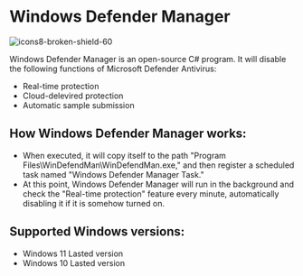 # Windows Defender Manager

![icons8-broken-shield-60](https://github.com/user-attachments/assets/124b4218-6acd-45ea-ad0a-983d2c7c3670)

Windows Defender Manager is an open-source C# program. It will disable the following functions of Microsoft Defender Antivirus:

- Real-time protection
- Cloud-delevired protection
- Automatic sample submission

## How Windows Defender Manager works:

- When executed, it will copy itself to the path "Program Files\WinDefendMan\WinDefendMan.exe," and then register a scheduled task named "Windows Defender Manager Task."
- At this point, Windows Defender Manager will run in the background and check the "Real-time protection" feature every minute, automatically disabling it if it is somehow turned on.

## Supported Windows versions:

- Windows 11 Lasted version
- Windows 10 Lasted version
